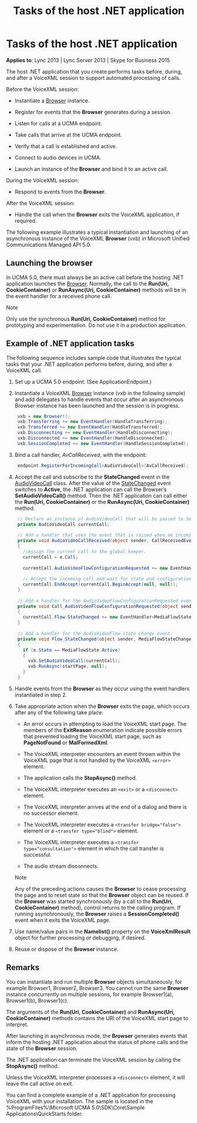 ﻿---
title: Tasks of the host .NET application
description: An overview of the tasks of the host .NET application for Lync 2013 | Lync Server 2013 | Skype for Business 2015.
TOCTitle: Tasks of the host .NET application
ms:assetid: 0dee2b50-283a-45de-ac00-bd2aca78c8a6
ms:mtpsurl: https://msdn.microsoft.com/library/Dn466127(v=office.16)
ms:contentKeyID: 65240068
ms.date: 07/27/2015
mtps_version: v=office.16
dev_langs:
- csharp
---

# Tasks of the host .NET application

**Applies to**: Lync 2013 | Lync Server 2013 | Skype for Business 2015

The host .NET application that you create performs tasks before, during, and after a VoiceXML session to support automated processing of calls.

Before the VoiceXML session:

- Instantiate a [Browser](/dotnet/api/microsoft.rtc.collaboration.audiovideo.voicexml.browser?view=ucma-voice&preserve-view=true) instance.

- Register for events that the **Browser** generates during a session.

- Listen for calls at a UCMA endpoint.

- Take calls that arrive at the UCMA endpoint.

- Verify that a call is established and active.

- Connect to audio devices in UCMA.

- Launch an instance of the **Browser** and bind it to an active call.

During the VoiceXML session:

- Respond to events from the **Browser**.

After the VoiceXML session:

- Handle the call when the **Browser** exits the VoiceXML application, if required.

The following example illustrates a typical instantiation and launching of an asynchronous instance of the VoiceXML **Browser** (vxb) in Microsoft Unified Communications Managed API 5.0.

## Launching the browser

In UCMA 5.0, there must always be an active call before the hosting .NET application launches the [Browser](/dotnet/api/microsoft.rtc.collaboration.audiovideo.voicexml.browser?view=ucma-voice&preserve-view=true). Normally, the call to the **Run(Uri, CookieContainer)** or **RunAsync(Uri, CookieContainer)** methods will be in the event handler for a received phone call.

> [!NOTE]
> Only use the synchronous **Run(Uri, CookieContainer)** method for prototyping and experimentation. Do not use it in a production application.

## Example of .NET application tasks

The following sequence includes sample code that illustrates the typical tasks that your .NET application performs before, during, and after a VoiceXML call.

1. Set up a UCMA 5.0 endpoint. (See ApplicationEndpoint.)

2. Instantiate a VoiceXML [Browser](/dotnet/api/microsoft.rtc.collaboration.audiovideo.voicexml.browser?view=ucma-voice&preserve-view=true) instance (*vxb* in the following sample) and add delegates to handle events that occur after an asynchronous Browser instance has been launched and the session is in progress.
    
   ```csharp
    vxb = new Browser(); 
    vxb.Transferring += new EventHandler(HandleTransferring);
    vxb.Transferred += new EventHandler(HandleTransferred);
    vxb.Disconnecting += new EventHandler(HandleDisconnecting);
    vxb.Disconnected += new EventHandler(HandleDisconnected);
    vxb.SessionCompleted += new EventHandler(HandleSessionCompleted);
   ```

3. Bind a call handler, *AvCallReceived*, with the endpoint:
    
   ```csharp
    endpoint.RegisterForIncomingCall<AudioVideoCall>(AvCallReceived);
   ```

4. Accept the call and subscribe to the **StateChanged** event in the [AudioVideoCall](/dotnet/api/microsoft.rtc.collaboration.audiovideo.audiovideocall?view=ucma-api&preserve-view=true) class. After the value of the [StateChanged](https://msdn.microsoft.com/library/hh365997\(v=office.16\)) event switches to **Active**, the .NET application can call the Browser’s **SetAudioVideoCall()** method. Then the .NET application can call either the **Run(Uri, CookieContainer)** or the **RunAsync(Uri, CookieContainer)** method.
    
   ```csharp
    // Declare an instance of AudioVideoCall that will be passed to SetAudioVideoCall.
    private AudioVideoCall currentCall;
    
    // Add a handler that uses the event that is raised when an incoming call arrives to the endpoint, see step 3, above.
    private void AudioVideoCallReceived(object sender, CallReceivedEventArgs<AudioVideoCall> e)
    {
      //Assign the current call to the global keeper.
      currentCall = e.Call;
    
      currentCall.AudioVideoFlowConfigurationRequested += new EventHandler<AudioVideoFlowConfigurationRequestedEventArgs>(Call_AudioVideoFlowConfigurationRequested);
    
      // Accept the incoming call and wait for state and configuration requests.
      currentCall.EndAccept(currentCall.BeginAccept(null, null));
    }
    
    // Add a handler for the AudioVideoFlowConfigurationRequested event.
    private void Call_AudioVideoFlowConfigurationRequested(object sender, AudioVideoFlowConfigurationRequestedEventArgs e)
    {
      currentCall.Flow.StateChanged += new EventHandler<MediaFlowStateChangedEventArgs>(Flow_StateChanged);
    }
    
    // Add a handler for the AudioVideoFlow state change event.
    private void Flow_StateChanged(object sender, MediaFlowStateChangedEventArgs e)
    {
      if (e.State == MediaFlowState.Active)
      {
        vxb.SetAudioVideoCall(currentCall);
        vxb.RunAsync(startPage, null);
      }
    }
   ```

5. Handle events from the **Browser** as they occur using the event handlers instantiated in step 2.

6. Take appropriate action when the **Browser** exits the page, which occurs after any of the following take place:
    
   - An error occurs in attempting to load the VoiceXML start page. The members of the **ExitReason** enumeration indicate possible errors that prevented loading the VoiceXML start page, such as **PageNotFound** or **MalFormedXml**.
    
   - The VoiceXML interpreter encounters an event thrown within the VoiceXML page that is not handled by the VoiceXML `<error>` element.
    
   - The application calls the **StopAsync()** method.
    
   - The VoiceXML interpreter executes an `<exit>` or a `<disconnect>` element.
    
   - The VoiceXML interpreter arrives at the end of a dialog and there is no successor element.
    
   - The VoiceXML interpreter executes a `<transfer bridge="false">` element or a `<transfer type="blind">` element.
    
   - The VoiceXML interpreter executes a `<transfer type="consultation">` element in which the call transfer is successful.
    
   - The audio stream disconnects.
    
   > [!NOTE]
   > Any of the preceding actions causes the **Browser** to cease processing the page and to reset state so that the **Browser** object can be reused. If the **Browser** was started synchronously (by a call to the **Run(Uri, CookieContainer)** method), control returns to the calling program. If running asynchronously, the **Browser** raises a **SessionCompleted()** event when it exits the VoiceXML page.

7. Use name/value pairs in the **Namelist()** property on the **VoiceXmlResult** object for further processing or debugging, if desired.

8. Reuse or dispose of the **Browser** instance.

## Remarks

You can instantiate and run multiple **Browser** objects simultaneously, for example Browser1, Browser2, Browser3. You cannot run the same **Browser** instance concurrently on multiple sessions, for example Browser1(a), Browser1(b), Browser1(c).

The arguments of the **Run(Uri, CookieContainer)** and **RunAsync(Uri, CookieContainer)** methods contains the URI of the VoiceXML start page to interpret.

After launching in asynchronous mode, the **Browser** generates events that inform the hosting .NET application about the status of phone calls and the state of the **Browser** session.

The .NET application can terminate the VoiceXML session by calling the **StopAsync()** method.

Unless the VoiceXML interpreter processes a `<disconnect>` element, it will leave the call active on exit.

You can find a complete example of a .NET application for processing VoiceXML with your installation. The sample is located in the %ProgramFiles%\\Microsoft UCMA 5.0\\SDK\\Core\\Sample Applications\\QuickStarts folder.

